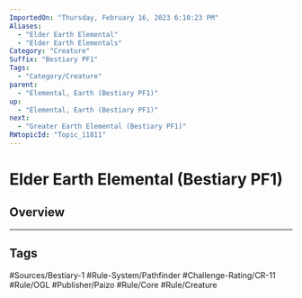 ```yaml
---
ImportedOn: "Thursday, February 16, 2023 6:10:23 PM"
Aliases:
  - "Elder Earth Elemental"
  - "Elder Earth Elementals"
Category: "Creature"
Suffix: "Bestiary PF1"
Tags:
  - "Category/Creature"
parent:
  - "Elemental, Earth (Bestiary PF1)"
up:
  - "Elemental, Earth (Bestiary PF1)"
next:
  - "Greater Earth Elemental (Bestiary PF1)"
RWtopicId: "Topic_11811"
---
```

# Elder Earth Elemental (Bestiary PF1)
## Overview

---
## Tags
#Sources/Bestiary-1 #Rule-System/Pathfinder #Challenge-Rating/CR-11 #Rule/OGL #Publisher/Paizo #Rule/Core #Rule/Creature

